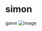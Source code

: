 # simon
game ![image](https://user-images.githubusercontent.com/127649834/236649097-c62d3c9c-c339-4113-9950-fb03cfc45a4c.png)

